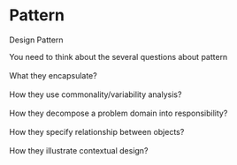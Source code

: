 Pattern
=======

Design Pattern

You need to think about the several questions about pattern <br/><br/>
What they encapsulate? <br/><br/>
How they use commonality/variability analysis? <br/><br/>
How they decompose a problem domain into responsibility? <br/><br/>
How they specify relationship between objects? <br/><br/>
How they illustrate contextual design?

